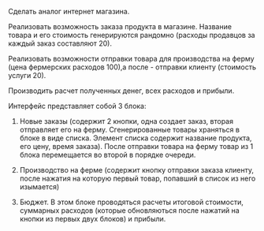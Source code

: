 Сделать аналог интернет магазина. 

Реализовать возможность заказа продукта в магазине. Название товара и его стоимость генерируются рандомно (расходы продавцов за каждый заказ составляют 20). 

Реализовать возможности отправки товара для производства на ферму (цена фермерских расходов 100),а после - отправки клиенту (стоимость услуги 20).

Производить расчет полученных денег, всех расходов и прибыли.

Интерфейс представляет собой 3 блока:

1. Новые заказы (содержит 2 кнопки, одна создает заказ, вторая отправляет его на ферму. Сгенерированные товары храняться в блоке в виде списка. Элемент списка содержит название продукта, его цену, время заказа). После отправки товара на ферму товар из 1 блока перемещается во второй в порядке очереди.

2. Производство на ферме (содержит кнопку отправки заказа клиенту, после нажатия на которую первый товар, попавший в список из него изымается)

3. Бюджет. В этом блоке проводяться расчеты итоговой стоимости, суммарных расходов (которые обновляються после нажатий на кнопки из первых двух блоков) и прибыли.